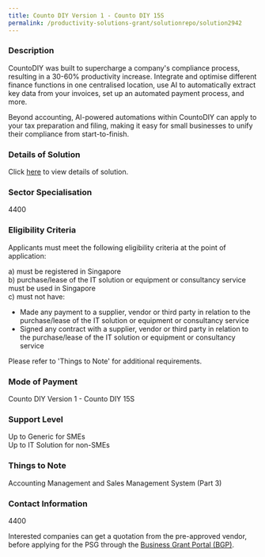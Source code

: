 ```yaml
---
title: Counto DIY Version 1 - Counto DIY 15S
permalink: /productivity-solutions-grant/solutionrepo/solution2942
---
```


### Description

CountoDIY was built to supercharge a company's compliance process, resulting in a 30-60% productivity increase. Integrate and optimise different finance functions in one centralised location, use AI to automatically extract key data from your invoices, set up an automated payment process, and more. 

Beyond accounting, AI-powered automations within CountoDIY can apply to your tax preparation and filing, making it easy for small businesses to unify their compliance from start-to-finish.

### Details of Solution

Click <a href='Xion.AI Pte Ltd' target='_blank' rel='noopener'>here</a> to view details of solution.

### Sector Specialisation

4400

### Eligibility Criteria

Applicants must meet the following eligibility criteria at the point of application:

a) must be registered in Singapore <br>
b) purchase/lease of the IT solution or equipment or consultancy service must be used in Singapore <br>
c) must not have:
- Made any payment to a supplier, vendor or third party in relation to the purchase/lease of the IT solution or equipment or consultancy service
- Signed any contract with a supplier, vendor or third party in relation to the purchase/lease of the IT solution or equipment or consultancy service

Please refer to 'Things to Note' for additional requirements.

### Mode of Payment
Counto DIY Version 1 - Counto DIY 15S

### Support Level
Up to Generic for SMEs <br>
Up to IT Solution for non-SMEs

### Things to Note
Accounting Management and Sales Management System (Part 3)

### Contact Information
4400

Interested companies can get a quotation from the pre-approved vendor, before applying for the PSG through the <a target='_blank' rel='noopener' href='https://www.businessgrants.gov.sg/'>Business Grant Portal (BGP)</a>.
